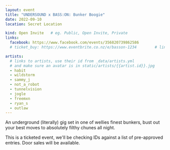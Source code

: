 ```yaml
---
layout: event
title: "UNDERSOUND x BASS:ON: Bunker Boogie"
date: 2022-09-10
location: Secret Location

kind: Open Invite   # eg. Public, Open Invite, Private
links:
  facebook: https://www.facebook.com/events/356820739862586
  # ticket_buy: https://www.eventbrite.co.nz/e/basson-1234        # link to ticket purchases

artists:
  # links to artists, use their id from _data/artists.yml
  # and make sure an avatar is in static/artists/{{artist.id}}.jpg
  - habit
  - wildstorm
  - sammy_j
  - not_a_robot
  - tunnelvision
  - jogle
  - freemxn
  - ryan_s
  - outlaw
---
```


An underground (literally) gig set in one of wellies finest bunkers, bust out your best moves to absolutely filthy chunes all night.

This is a ticketed event, we'll be checking IDs against a list of pre-approved entries. Door sales will be available.
